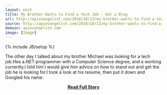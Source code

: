 ```yaml
---
layout: post
title: My Brother Wants to Find a Tech Job - Get a Blog
url: http://apievangelist.com/2010/10/13/my-brother-wants-to-find-a-tech-job-get-a-blog/
source: http://apievangelist.com/2010/10/13/my-brother-wants-to-find-a-tech-job-get-a-blog/
domain: apievangelist.com
image: [Image]
---
```

{% include JB/setup %}<p>The other day I talked about my brother Michael was looking for a tech job.Hes a.NET programmer with a Computer Science degree, and a working currently.I told him I would give him advice on how to stand out and get the job he is looking for.I took a look at his resume, then put it down and Googled his name.</p>
<center><p><a href="http://apievangelist.com/2010/10/13/my-brother-wants-to-find-a-tech-job-get-a-blog/" style='padding:25px; font-sze:18px; font-weight: bold;'>Read Full Story</a></p></center>
